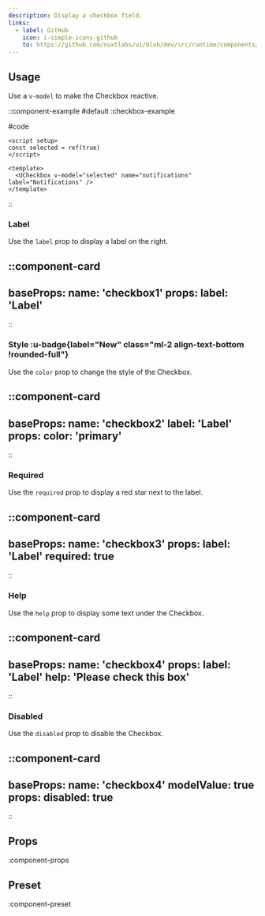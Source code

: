 ```yaml
---
description: Display a checkbox field.
links:
  - label: GitHub
    icon: i-simple-icons-github
    to: https://github.com/nuxtlabs/ui/blob/dev/src/runtime/components/forms/Checkbox.vue
---
```


## Usage

Use a `v-model` to make the Checkbox reactive.

::component-example
#default
:checkbox-example

#code
```vue
<script setup>
const selected = ref(true)
</script>

<template>
  <UCheckbox v-model="selected" name="notifications" label="Notifications" />
</template>
```
::

### Label

Use the `label` prop to display a label on the right.

::component-card
---
baseProps:
  name: 'checkbox1'
props:
  label: 'Label'
---
::

### Style :u-badge{label="New" class="ml-2 align-text-bottom !rounded-full"}

Use the `color` prop to change the style of the Checkbox.

::component-card
---
baseProps:
  name: 'checkbox2'
  label: 'Label'
props:
  color: 'primary'
---
::

### Required

Use the `required` prop to display a red star next to the label.

::component-card
---
baseProps:
  name: 'checkbox3'
props:
  label: 'Label'
  required: true
---
::

### Help

Use the `help` prop to display some text under the Checkbox.

::component-card
---
baseProps:
  name: 'checkbox4'
props:
  label: 'Label'
  help: 'Please check this box'
---
::

### Disabled

Use the `disabled` prop to disable the Checkbox.

::component-card
---
baseProps:
  name: 'checkbox4'
  modelValue: true
props:
  disabled: true
---
::

## Props

:component-props

## Preset

:component-preset
